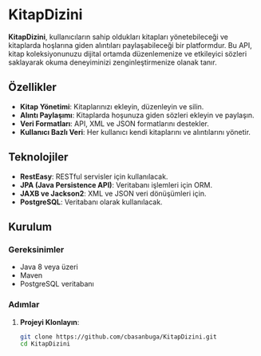 # KitapDizini

**KitapDizini**, kullanıcıların sahip oldukları kitapları yönetebileceği ve kitaplarda hoşlarına giden alıntıları paylaşabileceği bir platformdur. Bu API, kitap koleksiyonunuzu dijital ortamda düzenlemenize ve etkileyici sözleri saklayarak okuma deneyiminizi zenginleştirmenize olanak tanır.

## Özellikler

- **Kitap Yönetimi**: Kitaplarınızı ekleyin, düzenleyin ve silin.
- **Alıntı Paylaşımı**: Kitaplarda hoşunuza giden sözleri ekleyin ve paylaşın.
- **Veri Formatları**: API, XML ve JSON formatlarını destekler.
- **Kullanıcı Bazlı Veri**: Her kullanıcı kendi kitaplarını ve alıntılarını yönetir.

## Teknolojiler

- **RestEasy**: RESTful servisler için kullanılacak.
- **JPA (Java Persistence API)**: Veritabanı işlemleri için ORM.
- **JAXB ve Jackson2**: XML ve JSON veri dönüşümleri için.
- **PostgreSQL**: Veritabanı olarak kullanılacak.

## Kurulum

### Gereksinimler

- Java 8 veya üzeri
- Maven
- PostgreSQL veritabanı

### Adımlar

1. **Projeyi Klonlayın**:
   ```bash
   git clone https://github.com/cbasanbuga/KitapDizini.git
   cd KitapDizini
